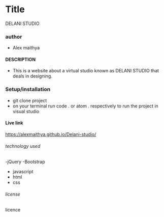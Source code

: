 # Title 
DELANI STUDIO
### author
- Alex maithya
#### DESCRIPTION
- This is a website about a virtual studio known as DELANI STUDIO that deals in designing.
### Setup/installation
- git clone project
- on your terminal run code . or atom . respectively to run the project in visual studio
#### Live link
https://alexmaithya.github.io/Delani-studio/
###### technology used
-jQuery
-Bootstrap
- javascript
- html
- css
###### license
licence
